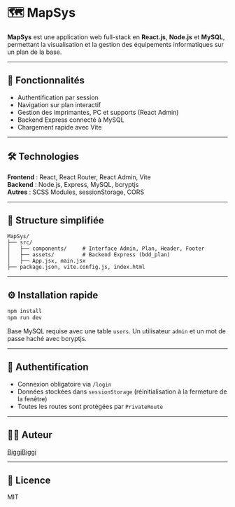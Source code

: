 # 🗺️ MapSys

**MapSys** est une application web full-stack en **React.js**, **Node.js** et **MySQL**, permettant la visualisation et la gestion des équipements informatiques sur un plan de la base.

---

## 🚀 Fonctionnalités

- Authentification par session
- Navigation sur plan interactif
- Gestion des imprimantes, PC et supports (React Admin)
- Backend Express connecté à MySQL
- Chargement rapide avec Vite

---

## 🛠️ Technologies

**Frontend** : React, React Router, React Admin, Vite  
**Backend** : Node.js, Express, MySQL, bcryptjs  
**Autres** : SCSS Modules, sessionStorage, CORS

---

## 📁 Structure simplifiée

```
MapSys/
├── src/
│   ├── components/     # Interface Admin, Plan, Header, Footer
│   ├── assets/         # Backend Express (bdd_plan)
│   ├── App.jsx, main.jsx
├── package.json, vite.config.js, index.html
```

---

## ⚙️ Installation rapide

```bash
npm install
npm run dev
```

Base MySQL requise avec une table `users`. Un utilisateur `admin` et un mot de passe haché avec bcryptjs.

---

## 🔐 Authentification

- Connexion obligatoire via `/login`
- Données stockées dans `sessionStorage` (réinitialisation à la fermeture de la fenêtre)
- Toutes les routes sont protégées par `PrivateRoute`

---

## 🧑‍💻 Auteur

[BiggiBiggi](https://github.com/BiggiBiggi)

---

## 📄 Licence

MIT
